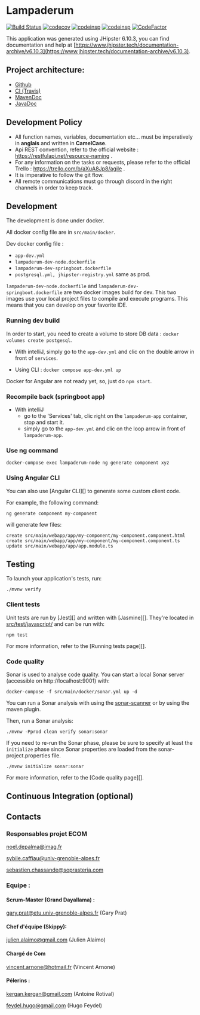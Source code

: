 # Lampaderum

[![Build Status](https://travis-ci.com/A-Julien/lampadaire-project.svg?branch=master)](https://travis-ci.com/A-Julien/lampadaire-project)
[![codecov](https://codecov.io/gh/A-Julien/lampadaire-project/branch/master/graph/badge.svg?token=XBa0XJZpdA)](https://codecov.io/gh/A-Julien/lampadaire-project)
[![codeinsp](https://www.code-inspector.com/project/13966/score/svg)](https://frontend.code-inspector.com/public/project/13966/lampadaire-project/dashboard)
[![codeinsp](https://www.code-inspector.com/project/13966/status/svg)](https://frontend.code-inspector.com/public/project/13966/lampadaire-project/dashboard)
[![CodeFactor](https://www.codefactor.io/repository/github/a-julien/lampadaire-project/badge)](https://www.codefactor.io/repository/github/a-julien/lampadaire-project)

This application was generated using JHipster 6.10.3, you can find documentation and help at [https://www.jhipster.tech/documentation-archive/v6.10.3](https://www.jhipster.tech/documentation-archive/v6.10.3).

## Project architecture:

- [Github](https://github.com/A-Julien/lampadaire-project)
- [CI (Travis)](https://travis-ci.com/A-Julien/lampadaire-project)
- [MavenDoc](https://a-julien.github.io/lampadaire-project)
- [JavaDoc]()

## Development Policy

- All function names, variables, documentation etc... must be imperatively in **anglais** and written in **CamelCase**.
- Api REST convention, refer to the official website : https://restfulapi.net/resource-naming .
- For any information on the tasks or requests, please refer to the official Trello : https://trello.com/b/aXuA8Jp8/agile .
- It is imperative to follow the git flow.
- All remote communications must go through discord in the right channels in order to keep track.

## Development

The development is done under docker.

All docker config file are in `src/main/docker`.

Dev docker config file :

- `app-dev.yml`
- `lampaderum-dev-node.dockerfile`
- `lampaderum-dev-springboot.dockerfile`
- `postgresql.yml, jhipster-registry.yml` same as prod.

`lampaderum-dev-node.dockerfile` and `lampaderum-dev-springboot.dockerfile` are two docker images build
for dev. This two images use your local project files to compile and execute programs. This means that you can develop
on your favorite IDE.

### Running dev build

In order to start, you need to create a volume to store DB data : `docker volumes create postgesql`.

- With intelliJ, simply go to the `app-dev.yml` and clic on the double arrow in front of `services`.

- Using CLI : `docker compose app-dev.yml up`

Docker for Angular are not ready yet, so, just do `npm start`.

### Recompile back (springboot app)

- With intelliJ
  - go to the 'Services' tab, clic right on the `lampaderum-app` container, stop and start it.
  - simply go to the `app-dev.yml` and clic on the loop arrow in front of `lampaderum-app`.

### Use ng command

`docker-compose exec lampaderum-node ng generate component xyz`

### Using Angular CLI

You can also use [Angular CLI][] to generate some custom client code.

For example, the following command:

```
ng generate component my-component
```

will generate few files:

```
create src/main/webapp/app/my-component/my-component.component.html
create src/main/webapp/app/my-component/my-component.component.ts
update src/main/webapp/app/app.module.ts
```

## Testing

To launch your application's tests, run:

```
./mvnw verify
```

### Client tests

Unit tests are run by [Jest][] and written with [Jasmine][]. They're located in [src/test/javascript/](src/test/javascript/) and can be run with:

```
npm test
```

For more information, refer to the [Running tests page][].

### Code quality

Sonar is used to analyse code quality. You can start a local Sonar server (accessible on http://localhost:9001) with:

```
docker-compose -f src/main/docker/sonar.yml up -d
```

You can run a Sonar analysis with using the [sonar-scanner](https://docs.sonarqube.org/display/SCAN/Analyzing+with+SonarQube+Scanner) or by using the maven plugin.

Then, run a Sonar analysis:

```
./mvnw -Pprod clean verify sonar:sonar
```

If you need to re-run the Sonar phase, please be sure to specify at least the `initialize` phase since Sonar properties are loaded from the sonar-project.properties file.

```
./mvnw initialize sonar:sonar
```

For more information, refer to the [Code quality page][].

## Continuous Integration (optional)

## Contacts

### Responsables projet ECOM

noel.depalma@imag.fr

sybile.caffiau@univ-grenoble-alpes.fr

sebastien.chassande@soprasteria.com

### Equipe :

#### Scrum-Master (Grand Dayallama) :

gary.prat@etu.univ-grenoble-alpes.fr (Gary Prat)

#### Chef d'équipe (Skippy):

julien.alaimo@gmail.com (Julien Alaimo)

#### Chargé de Com

vincent.arnone@hotmail.fr (Vincent Arnone)

#### Pélerins :

kergan.kergan@gmail.com (Antoine Rotival)

feydel.hugo@gmail.com (Hugo Feydel)

